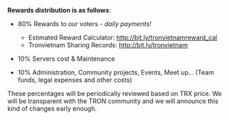 **Rewards distribution is as follows**:

- 80% Rewards to our voters - *daily payments!* 

  - Estimated Reward Calculator: http://bit.ly/tronvietnamreward_cal
  - Tronvietnam Sharing Records: http://bit.ly/tronvietnam


- 10% Servers cost & Maintenance

- 10% Administration, Community projects, Events, Meet up… (Team funds, legal expenses and other costs)

These percentages will be periodically reviewed based on TRX price. We will be transparent with the TRON community and we will announce this kind of changes early enough.
 
